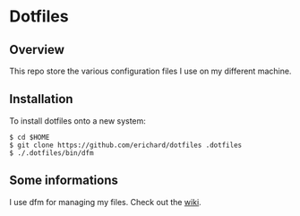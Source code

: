 # Dotfiles

## Overview

This repo store the various configuration files I use on my different machine.

## Installation

To install dotfiles onto a new system:

    $ cd $HOME
    $ git clone https://github.com/erichard/dotfiles .dotfiles
    $ ./.dotfiles/bin/dfm

## Some informations

I use dfm for managing my files. Check out the [wiki](http://github.com/justone/dotfiles/wiki).

